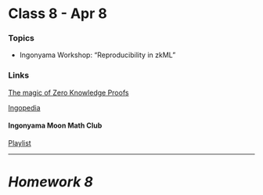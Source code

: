 # Class 8 - Apr 8

### Topics

- Ingonyama Workshop: “Reproducibility in zkML”

### Links

[The magic of Zero Knowledge Proofs](https://www.youtube.com/watch?v=FfeXX6OLq8w)

[Ingopedia](https://www.ingonyama.com/ingopedia/communityguide)

#### Ingonyama Moon Math Club

[Playlist](https://www.youtube.com/watch?v=diDyZh2elcY&list=PLormosL00ryKvlKvMgezcSBtANAhqkm44)

---

# **_Homework 8_**
